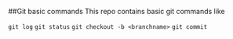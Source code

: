##Git basic commands
This repo contains basic git commands like

`git log`
`git status`
`git checkout -b <branchname>`
`git commit`
